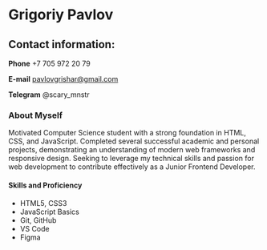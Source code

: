 # Grigoriy Pavlov
## Contact information:
**Phone** +7 705 972 20 79

**E-mail** pavlovgrishar@gmail.com

**Telegram** @scary_mnstr

### About Myself
Motivated Computer Science student with a strong foundation in HTML, CSS, and JavaScript. Completed several successful academic and personal projects, demonstrating an understanding of modern web frameworks and responsive design. Seeking to leverage my technical skills and passion for web development to contribute effectively as a Junior Frontend Developer.

#### Skills and Proficiency
* HTML5, CSS3
* JavaScript Basics
* Git, GitHub
* VS Code
* Figma